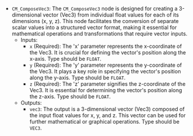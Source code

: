 - `CM_ComposeVec3`: The `CM_ComposeVec3` node is designed for creating a 3-dimensional vector (Vec3) from individual float values for each of its dimensions (x, y, z). This node facilitates the conversion of separate scalar values into a structured vector format, making it essential for mathematical operations and transformations that require vector inputs.
    - Inputs:
        - `x` (Required): The 'x' parameter represents the x-coordinate of the Vec3. It is crucial for defining the vector's position along the x-axis. Type should be `FLOAT`.
        - `y` (Required): The 'y' parameter represents the y-coordinate of the Vec3. It plays a key role in specifying the vector's position along the y-axis. Type should be `FLOAT`.
        - `z` (Required): The 'z' parameter signifies the z-coordinate of the Vec3. It is essential for determining the vector's position along the z-axis. Type should be `FLOAT`.
    - Outputs:
        - `vec3`: The output is a 3-dimensional vector (Vec3) composed of the input float values for x, y, and z. This vector can be used for further mathematical or graphical operations. Type should be `VEC3`.
